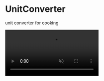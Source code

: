 # UnitConverter
unit converter for cooking

<video autoplay loop muted inline>
  <source src=".webm" type="video/webm">
  <img src=".gif" />
</video>
